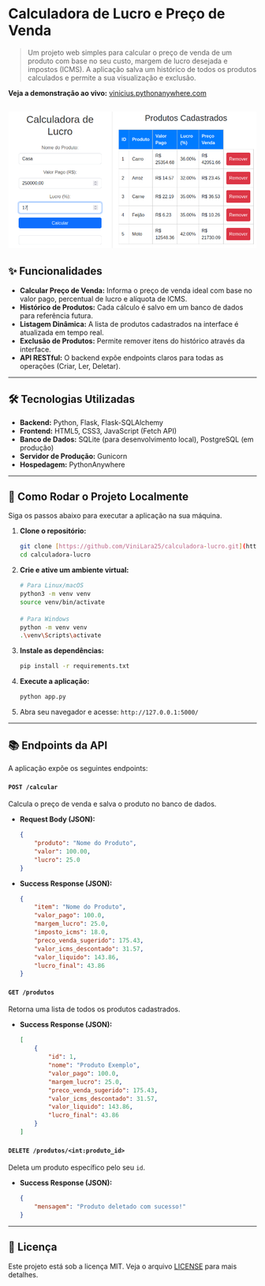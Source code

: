 # Calculadora de Lucro e Preço de Venda

> Um projeto web simples para calcular o preço de venda de um produto com base no seu custo, margem de lucro desejada e impostos (ICMS). A aplicação salva um histórico de todos os produtos calculados e permite a sua visualização e exclusão.

**Veja a demonstração ao vivo:** [vinicius.pythonanywhere.com](http://vinicius.pythonanywhere.com/)

![Screenshot da Aplicação](Tela%20Calculadora.png)
---

## ✨ Funcionalidades

* **Calcular Preço de Venda:** Informa o preço de venda ideal com base no valor pago, percentual de lucro e alíquota de ICMS.
* **Histórico de Produtos:** Cada cálculo é salvo em um banco de dados para referência futura.
* **Listagem Dinâmica:** A lista de produtos cadastrados na interface é atualizada em tempo real.
* **Exclusão de Produtos:** Permite remover itens do histórico através da interface.
* **API RESTful:** O backend expõe endpoints claros para todas as operações (Criar, Ler, Deletar).

---

## 🛠️ Tecnologias Utilizadas

* **Backend:** Python, Flask, Flask-SQLAlchemy
* **Frontend:** HTML5, CSS3, JavaScript (Fetch API)
* **Banco de Dados:** SQLite (para desenvolvimento local), PostgreSQL (em produção)
* **Servidor de Produção:** Gunicorn
* **Hospedagem:** PythonAnywhere

---

## 🚀 Como Rodar o Projeto Localmente

Siga os passos abaixo para executar a aplicação na sua máquina.

1.  **Clone o repositório:**
    ```bash
    git clone [https://github.com/ViniLara25/calculadora-lucro.git](https://github.com/ViniLara25/calculadora-lucro.git)
    cd calculadora-lucro
    ```

2.  **Crie e ative um ambiente virtual:**
    ```bash
    # Para Linux/macOS
    python3 -m venv venv
    source venv/bin/activate

    # Para Windows
    python -m venv venv
    .\venv\Scripts\activate
    ```

3.  **Instale as dependências:**
    ```bash
    pip install -r requirements.txt
    ```

4.  **Execute a aplicação:**
    ```bash
    python app.py
    ```

5.  Abra seu navegador e acesse: `http://127.0.0.1:5000/`

---

## 📚 Endpoints da API

A aplicação expõe os seguintes endpoints:

#### `POST /calcular`

Calcula o preço de venda e salva o produto no banco de dados.

* **Request Body (JSON):**
    ```json
    {
        "produto": "Nome do Produto",
        "valor": 100.00,
        "lucro": 25.0
    }
    ```

* **Success Response (JSON):**
    ```json
    {
        "item": "Nome do Produto",
        "valor_pago": 100.0,
        "margem_lucro": 25.0,
        "imposto_icms": 18.0,
        "preco_venda_sugerido": 175.43,
        "valor_icms_descontado": 31.57,
        "valor_liquido": 143.86,
        "lucro_final": 43.86
    }
    ```

#### `GET /produtos`

Retorna uma lista de todos os produtos cadastrados.

* **Success Response (JSON):**
    ```json
    [
        {
            "id": 1,
            "nome": "Produto Exemplo",
            "valor_pago": 100.0,
            "margem_lucro": 25.0,
            "preco_venda_sugerido": 175.43,
            "valor_icms_descontado": 31.57,
            "valor_liquido": 143.86,
            "lucro_final": 43.86
        }
    ]
    ```

#### `DELETE /produtos/<int:produto_id>`

Deleta um produto específico pelo seu `id`.

* **Success Response (JSON):**
    ```json
    {
        "mensagem": "Produto deletado com sucesso!"
    }
    ```

---

## 📄 Licença

Este projeto está sob a licença MIT. Veja o arquivo [LICENSE](LICENSE) para mais detalhes.
